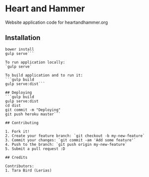 # Heart and Hammer

Website application code for heartandhammer.org

## Installation

```npm install
bower install
gulp serve```

To run application locally:
`gulp serve`

To build application and to run it:
```gulp build
gulp serve:dist```

## Deploying
```gulp build
gulp serve:dist
cd dist
git commit -m "Deploying"
git push heroku master```

## Contributing

1. Fork it!
2. Create your feature branch: `git checkout -b my-new-feature`
3. Commit your changes: `git commit -am 'Add some feature'`
4. Push to the branch: `git push origin my-new-feature`
5. Submit a pull request :D

## Credits

Contributors:
1. Tara Bird (Lerias)
